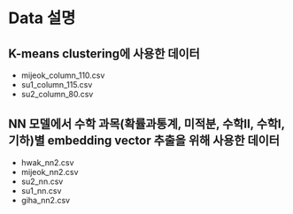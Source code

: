 # Data 설명
## K-means clustering에 사용한 데이터
- mijeok_column_110.csv
- su1_column_115.csv
- su2_column_80.csv

## NN 모델에서 수학 과목(확률과통계, 미적분, 수학II, 수학I, 기하)별 embedding vector 추출을 위해 사용한 데이터
- hwak_nn2.csv
- mijeok_nn2.csv
- su2_nn.csv
- su1_nn.csv
- giha_nn2.csv
